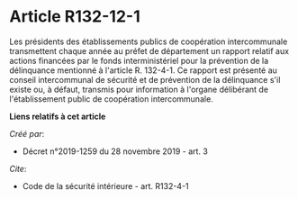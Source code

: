 # Article R132-12-1

Les présidents des établissements publics de coopération intercommunale transmettent chaque année au préfet de département un
rapport relatif aux actions financées par le fonds interministériel pour la prévention de la délinquance mentionné à
l'article R. 132-4-1. Ce rapport est présenté au conseil intercommunal de sécurité et de prévention de la délinquance s'il
existe ou, à défaut, transmis pour information à l'organe délibérant de l'établissement public de coopération intercommunale.

**Liens relatifs à cet article**

_Créé par_:

  - Décret n°2019-1259 du 28 novembre 2019 - art. 3

_Cite_:

  - Code de la sécurité intérieure - art. R132-4-1
